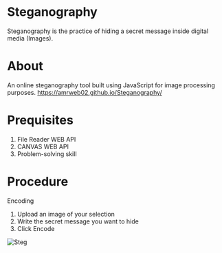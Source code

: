 # Steganography
Steganography is the practice of hiding a secret message inside digital media (Images).

# About
An online steganography tool built using JavaScript for image processing purposes.
https://amrweb02.github.io/Steganography/

# Prequisites
1. File Reader WEB API
2. CANVAS WEB API
3. Problem-solving skill
   
# Procedure
  Encoding
  1. Upload an image of your selection
  2. Write the secret message you want to hide
  3. Click Encode
     
![Steg](https://github.com/user-attachments/assets/16a57c0d-745c-4044-a0b5-115e7f2856f7)
